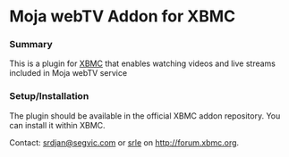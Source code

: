 Moja webTV Addon for XBMC
========================

### Summary ###
This is a plugin for [XBMC](http://xbmc.org) that enables watching videos and
live streams included in Moja webTV service

### Setup/Installation ###
The plugin should be available in the official XBMC addon repository. You can
install it within XBMC.

Contact: <srdjan@segvic.com> or [srle](http://forum.xbmc.org/member.php?u=151305) on <http://forum.xbmc.org>.
